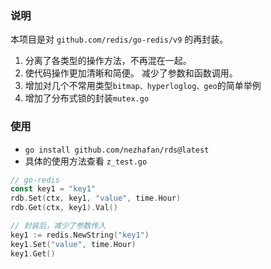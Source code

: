 ### 说明
本项目是对 `github.com/redis/go-redis/v9` 的再封装。

1. 分离了各类型的操作方法，不再混在一起。
2. 使代码操作更加清晰和简便。 减少了参数和函数调用。
3. 增加对几个不常用类型`bitmap、hyperloglog、geo`的简单举例
4. 增加了分布式锁的封装`mutex.go`




### 使用
- `go install github.com/nezhafan/rds@latest`
- 具体的使用方法查看 `z_test.go`

```go
// go-redis
const key1 = "key1"
rdb.Set(ctx, key1, "value", time.Hour)
rdb.Get(ctx, key1).Val()

// 封装后，减少了参数传入
key1 := redis.NewString("key1")
key1.Set("value", time.Hour)
key1.Get()
```